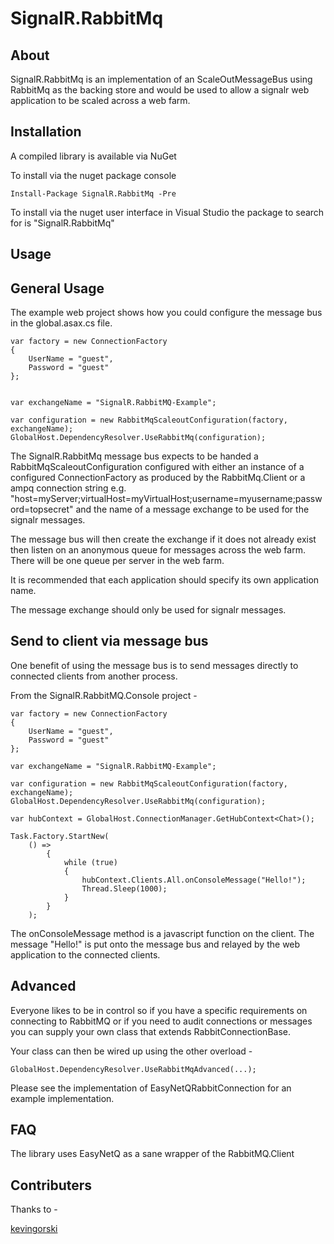 SignalR.RabbitMq
================

About
-----
SignalR.RabbitMq is an implementation of an ScaleOutMessageBus using RabbitMq as the backing store and would be used to allow a
signalr web application to be scaled across a web farm.

Installation
------------

A compiled library is available via NuGet

To install via the nuget package console

```PS
Install-Package SignalR.RabbitMq -Pre
```

To install via the nuget user interface in Visual Studio the package to search for is "SignalR.RabbitMq"

Usage
------

General Usage
-------------

The example web project shows how you could configure the message bus in the global.asax.cs file.

```CSHARP
var factory = new ConnectionFactory 
{ 
	UserName = "guest",
	Password = "guest"
};


var exchangeName = "SignalR.RabbitMQ-Example";

var configuration = new RabbitMqScaleoutConfiguration(factory, exchangeName);
GlobalHost.DependencyResolver.UseRabbitMq(configuration);

```


The SignalR.RabbitMq message bus expects to be handed a RabbitMqScaleoutConfiguration configured with either an instance of a configured ConnectionFactory as produced by the RabbitMq.Client or a ampq connection string e.g. "host=myServer;virtualHost=myVirtualHost;username=myusername;password=topsecret" and the name of a message exchange to be used for the signalr messages.

The message bus will then create the exchange if it does not already exist then listen on an anonymous queue for messages across the web farm. There will be one queue per server in the web farm. 

It is recommended that each application should specify its own application name.

The message exchange should only be used for signalr messages.


Send to client via message bus
------------------------------

One benefit of using the message bus is to send messages directly to connected clients from another process.

From the SignalR.RabbitMQ.Console project -

```CSHARP
var factory = new ConnectionFactory 
{ 
	UserName = "guest",
	Password = "guest"
};

var exchangeName = "SignalR.RabbitMQ-Example";

var configuration = new RabbitMqScaleoutConfiguration(factory, exchangeName);
GlobalHost.DependencyResolver.UseRabbitMq(configuration);

var hubContext = GlobalHost.ConnectionManager.GetHubContext<Chat>();

Task.Factory.StartNew(
	() =>
		{
			while (true)
			{
				hubContext.Clients.All.onConsoleMessage("Hello!");
				Thread.Sleep(1000);
			}
		}
	);

```

The onConsoleMessage method is a javascript function on the client.
The message "Hello!" is put onto the message bus and relayed by the web application to the connected clients.

Advanced
--------

Everyone likes to be in control so if you have a specific requirements on connecting to RabbitMQ or if you need to audit connections or messages you can supply your own class that extends RabbitConnectionBase.

Your class can then be wired up using the other overload -

```CSHARP
GlobalHost.DependencyResolver.UseRabbitMqAdvanced(...);
```

Please see the implementation of EasyNetQRabbitConnection for an example implementation.

FAQ
---

The library uses EasyNetQ as a sane wrapper of the RabbitMQ.Client

Contributers
------------

Thanks to -

[kevingorski](https://github.com/kevingorski)
